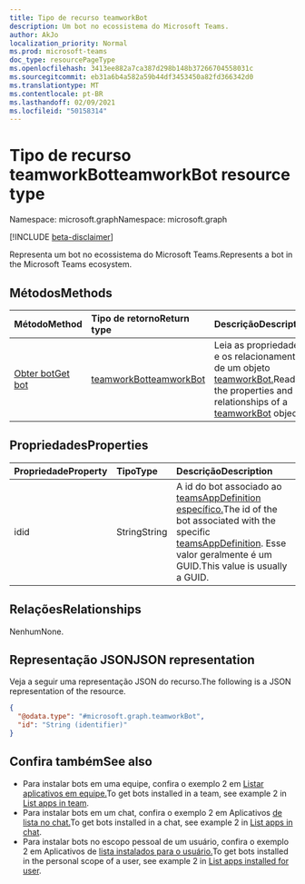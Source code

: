 ```yaml
---
title: Tipo de recurso teamworkBot
description: Um bot no ecossistema do Microsoft Teams.
author: AkJo
localization_priority: Normal
ms.prod: microsoft-teams
doc_type: resourcePageType
ms.openlocfilehash: 3413ee882a7ca387d298b148b37266704558031c
ms.sourcegitcommit: eb31a6b4a582a59b44df3453450a82fd366342d0
ms.translationtype: MT
ms.contentlocale: pt-BR
ms.lasthandoff: 02/09/2021
ms.locfileid: "50158314"
---
```

# <a name="teamworkbot-resource-type"></a><span data-ttu-id="c8a5c-103">Tipo de recurso teamworkBot</span><span class="sxs-lookup"><span data-stu-id="c8a5c-103">teamworkBot resource type</span></span>

<span data-ttu-id="c8a5c-104">Namespace: microsoft.graph</span><span class="sxs-lookup"><span data-stu-id="c8a5c-104">Namespace: microsoft.graph</span></span>

[!INCLUDE [beta-disclaimer](../../includes/beta-disclaimer.md)]

<span data-ttu-id="c8a5c-105">Representa um bot no ecossistema do Microsoft Teams.</span><span class="sxs-lookup"><span data-stu-id="c8a5c-105">Represents a bot in the Microsoft Teams ecosystem.</span></span>

## <a name="methods"></a><span data-ttu-id="c8a5c-106">Métodos</span><span class="sxs-lookup"><span data-stu-id="c8a5c-106">Methods</span></span>
|<span data-ttu-id="c8a5c-107">Método</span><span class="sxs-lookup"><span data-stu-id="c8a5c-107">Method</span></span>|<span data-ttu-id="c8a5c-108">Tipo de retorno</span><span class="sxs-lookup"><span data-stu-id="c8a5c-108">Return type</span></span>|<span data-ttu-id="c8a5c-109">Descrição</span><span class="sxs-lookup"><span data-stu-id="c8a5c-109">Description</span></span>|
|:---|:---|:---|
|[<span data-ttu-id="c8a5c-110">Obter bot</span><span class="sxs-lookup"><span data-stu-id="c8a5c-110">Get bot</span></span>](../api/teamworkbot-get.md)|[<span data-ttu-id="c8a5c-111">teamworkBot</span><span class="sxs-lookup"><span data-stu-id="c8a5c-111">teamworkBot</span></span>](../resources/teamworkbot.md)|<span data-ttu-id="c8a5c-112">Leia as propriedades e os relacionamentos de um objeto [teamworkBot.](../resources/teamworkbot.md)</span><span class="sxs-lookup"><span data-stu-id="c8a5c-112">Read the properties and relationships of a [teamworkBot](../resources/teamworkbot.md) object.</span></span>|

## <a name="properties"></a><span data-ttu-id="c8a5c-113">Propriedades</span><span class="sxs-lookup"><span data-stu-id="c8a5c-113">Properties</span></span>
|<span data-ttu-id="c8a5c-114">Propriedade</span><span class="sxs-lookup"><span data-stu-id="c8a5c-114">Property</span></span>|<span data-ttu-id="c8a5c-115">Tipo</span><span class="sxs-lookup"><span data-stu-id="c8a5c-115">Type</span></span>|<span data-ttu-id="c8a5c-116">Descrição</span><span class="sxs-lookup"><span data-stu-id="c8a5c-116">Description</span></span>|
|:---|:---|:---|
|<span data-ttu-id="c8a5c-117">id</span><span class="sxs-lookup"><span data-stu-id="c8a5c-117">id</span></span>|<span data-ttu-id="c8a5c-118">String</span><span class="sxs-lookup"><span data-stu-id="c8a5c-118">String</span></span>|<span data-ttu-id="c8a5c-119">A id do bot associado ao [teamsAppDefinition específico.](../resources/teamsappdefinition.md)</span><span class="sxs-lookup"><span data-stu-id="c8a5c-119">The id of the bot associated with the specific [teamsAppDefinition](../resources/teamsappdefinition.md).</span></span> <span data-ttu-id="c8a5c-120">Esse valor geralmente é um GUID.</span><span class="sxs-lookup"><span data-stu-id="c8a5c-120">This value is usually a GUID.</span></span>|

## <a name="relationships"></a><span data-ttu-id="c8a5c-121">Relações</span><span class="sxs-lookup"><span data-stu-id="c8a5c-121">Relationships</span></span>
<span data-ttu-id="c8a5c-122">Nenhum</span><span class="sxs-lookup"><span data-stu-id="c8a5c-122">None.</span></span>

## <a name="json-representation"></a><span data-ttu-id="c8a5c-123">Representação JSON</span><span class="sxs-lookup"><span data-stu-id="c8a5c-123">JSON representation</span></span>
<span data-ttu-id="c8a5c-124">Veja a seguir uma representação JSON do recurso.</span><span class="sxs-lookup"><span data-stu-id="c8a5c-124">The following is a JSON representation of the resource.</span></span>
<!-- {
  "blockType": "resource",
  "keyProperty": "id",
  "@odata.type": "microsoft.graph.teamworkBot",
  "openType": false
}
-->
``` json
{
  "@odata.type": "#microsoft.graph.teamworkBot",
  "id": "String (identifier)"
}
```

## <a name="see-also"></a><span data-ttu-id="c8a5c-125">Confira também</span><span class="sxs-lookup"><span data-stu-id="c8a5c-125">See also</span></span>

- <span data-ttu-id="c8a5c-126">Para instalar bots em uma equipe, confira o exemplo 2 em [Listar aplicativos em equipe.](../api/team-list-installedapps.md)</span><span class="sxs-lookup"><span data-stu-id="c8a5c-126">To get bots installed in a team, see example 2 in [List apps in team](../api/team-list-installedapps.md).</span></span>
- <span data-ttu-id="c8a5c-127">Para instalar bots em um chat, confira o exemplo 2 em Aplicativos [de lista no chat.](../api/chat-list-installedapps.md)</span><span class="sxs-lookup"><span data-stu-id="c8a5c-127">To get bots installed in a chat, see example 2 in [List apps in chat](../api/chat-list-installedapps.md).</span></span>
- <span data-ttu-id="c8a5c-128">Para instalar bots no escopo pessoal de um usuário, confira o exemplo 2 em Aplicativos de [lista instalados para o usuário.](../api/userteamwork-list-installedapps.md)</span><span class="sxs-lookup"><span data-stu-id="c8a5c-128">To get bots installed in the personal scope of a user, see example 2 in [List apps installed for user](../api/userteamwork-list-installedapps.md).</span></span>



